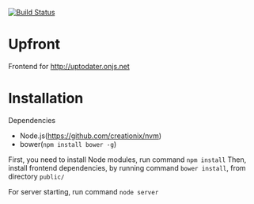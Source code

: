[![Build Status](https://www.codeship.io/projects/57dbf280-4468-0131-fb43-0e8822c794b7/status?branch=master)](https://www.codeship.io/projects/57dbf280-4468-0131-fb43-0e8822c794b7/status?branch=master)

Upfront
=======

Frontend for http://uptodater.onjs.net

Installation
=======

Dependencies
- Node.js(https://github.com/creationix/nvm)
- bower(`npm install bower -g`)

First, you need to install Node modules, run command `npm install`
Then, install frontend dependencies, by running command `bower install`, from directory `public/`


For server starting, run command `node server`
